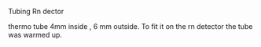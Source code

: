 

Tubing Rn dector

thermo tube  4mm inside , 6 mm outside.   To fit it on the rn detector the tube was warmed up. 
